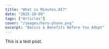 ```yaml
---
title: "What is Minutes.AI?"
date: "2025-10-09"
tags: ["Articles"]
cover: "/images/hero-phone.png"
excerpt: "Basics & Benefits Before You Adopt"
---
```

This is a test post.
